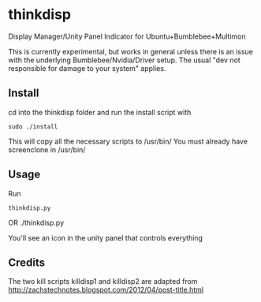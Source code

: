 thinkdisp
=========

Display Manager/Unity Panel Indicator for Ubuntu+Bumblebee+Multimon

This is currently experimental, but works in general unless there is an issue with the underlying Bumblebee/Nvidia/Driver setup. The usual "dev not responsible for damage to your system" applies.

Install
-------
cd into the thinkdisp folder and run the install script with

    sudo ./install

This will copy all the necessary scripts to /usr/bin/
You must already have screenclone in /usr/bin/

Usage
-----
Run

    thinkdisp.py
OR
    ./thinkdisp.py

You'll see an icon in the unity panel that controls everything


Credits
-------
The two kill scripts killdisp1 and killdisp2 are adapted from http://zachstechnotes.blogspot.com/2012/04/post-title.html

